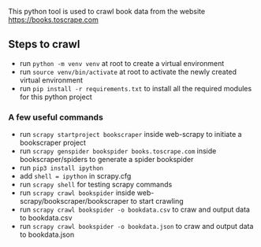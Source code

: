 This python tool is used to crawl book data from the website https://books.toscrape.com 

## Steps to crawl
- run `python -m venv venv` at root to create a virtual environment
- run `source venv/bin/activate` at root to activate the newly created virtual environment
- run `pip install -r requirements.txt` to install all the required modules for this python project

### A few useful commands
- run `scrapy startproject bookscraper` inside web-scrapy to initiate a bookscraper project
- run `scrapy genspider bookspider books.toscrape.com` inside bookscraper/spiders to generate a spider bookspider
- run `pip3 install ipython`
- add `shell = ipython` in scrapy.cfg
- run `scrapy shell` for testing scrapy commands
- run `scrapy crawl bookspider` inside web-scrapy/bookscraper/bookscraper to start crawling
- run `scrapy crawl bookspider -o bookdata.csv` to craw and output data to bookdata.csv 
- run `scrapy crawl bookspider -o bookdata.json` to craw and output data to bookdata.json 
